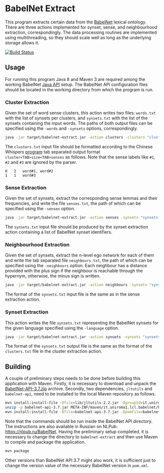 BabelNet Extract
================

This program extracts certain data from the [BabelNet](http://babelnet.org/) lexical ontology. There are three actions implemented for synset, sense, and neighbourhood extraction, correspondingly. The data processing routines are implemented using multithreading, so they should scale well as long as the underlying storage allows it.

[![Build Status][travis_ci_badge]][travis_ci_link]

[travis_ci_badge]: https://travis-ci.org/tudarmstadt-lt/babelnet-extract.svg
[travis_ci_link]: https://travis-ci.org/tudarmstadt-lt/babelnet-extract

Usage
-----

For running this program Java 8 and Maven 3 are required among the working BabelNet [Java API](http://babelnet.org/download) setup. The BabelNet API configuration files should be located in the working directory from which the program is run.

### Cluster Extraction

Given the set of word sense clusters, this action writes two files: `words.txt` with the list of synsets per clusters, and `synsets.txt` with the list of the synsets containing the input words. The paths of both output files can be specified using the `-words` and `-synsets` options, correspondingly.

```bash
java -jar target/babelnet-extract.jar -action clusters -clusters "clusters.txt" -words "words.txt" -synsets "synsets.txt"
```

The `clusters.txt` input file should be formatted according to the Chinese Whispers [program](https://github.com/tudarmstadt-lt/chinese-whispers) tab separated output format `cluster<TAB>size<TAB>senses` as follows. Note that the sense labels like `#1`, `#2` and `#3` are ignored by the parser.

```
0	2	word#1, word#2
1	1	word#3
```

### Sense Extraction

Given the set of synsets, extract the corresponding sense lemmas and their frequencies, and write the file `senses.txt`, the path of which can be specified using the `-senses` option.

```bash
java -jar target/babelnet-extract.jar -action senses -synsets "synsets.txt" -senses "senses.txt"
```

The `synsets.txt` input file should be produced by the synset extraction action containing a list of BabelNet synset identifiers.

### Neighbourhood Extraction

Given the set of synsets, extract the n-level ego network for each of them and write the tab separated file `neighbours.txt`, the path of which can be specified using the `-neighbours` option. Each neighbour has a distance provided with the plus sign if the neighbour is reachable through the hypernym, otherwise, the minus sign is written.

```bash
java -jar target/babelnet-extract.jar -action neighbours -synsets "synsets.txt" -depth 2 -neighbours "neighbours.txt"
```

The format of the `synsets.txt` input file is the same as in the sense extraction action.

### Synset Extraction

This action writes the file `synsets.txt` representing the BabelNet synsets for the given language specified using the `-language` option.

```bash
java -jar target/babelnet-extract.jar -action synsets -synsets "synsets.txt" -language ru
```

The format of the `synsets.txt` output file is the same as the format of the `clusters.txt` file in the cluster extraction action.

Building
--------

A couple of preliminary steps needs to be done before building this application with Maven. Firstly, it is necessary to download and unpack the [BabelNet-API-3.7.zip](https://github.com/nlpub/babelnet-extract/releases/download/bn37/BabelNet-API-3.7.zip) archive. Secondly, two dependencies, `jltutils` and `babelnet-api`, need to be installed to the local Maven repository as follows.

```bash
mvn install:install-file -Dfile=lib/jltutils-2.2.jar -DgroupId=it.uniroma1.lcl.jlt -DartifactId=jltutils -Dversion=2.2 -Dpackaging=jar
unzip -p babelnet-api-3.7.jar META-INF/maven/it.uniroma1.lcl.babelnet/babelnet-api/pom.xml | grep -vP '<(scope|systemPath)>' >babelnet-api-3.7.pom
mvn install:install-file -Dfile=babelnet-api-3.7.jar -DpomFile=babelnet-api-3.7.pom
```

Note that the commands should be run inside the BabelNet API directory. The instructions are also available in Russian on NLPub: <https://nlpub.ru/BabelNet>. Having the preliminary setup completed, it is necessary to change the directory to `babelnet-extract` and then use Maven to compile and package the application.

```bash
mvn package
```

Other versions than BabelNet API 3.7 might also work, it is sufficient just to change the version value of the necessary BabelNet version in `pom.xml`.
